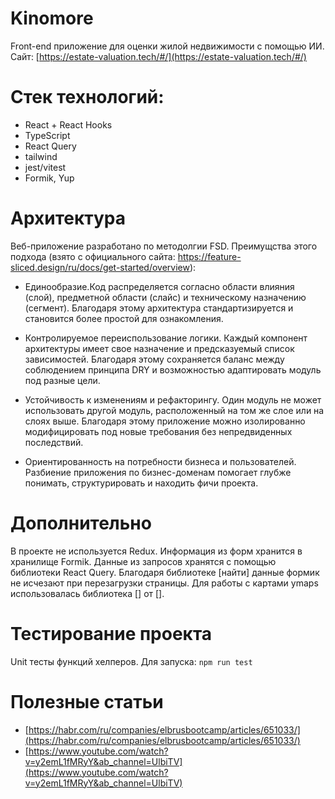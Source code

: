 # Kinomore

Front-end приложение для оценки жилой недвижимости с помощью ИИ. Сайт: [https://estate-valuation.tech/#/](https://estate-valuation.tech/#/)

# Стек технологий:

-   React + React Hooks
-   TypeScript
-   React Query
-   tailwind
-   jest/vitest
-   Formik, Yup

# Архитектура
Веб-приложение разработано по методолгии FSD. Преимущства этого подхода (взято с официального сайта: https://feature-sliced.design/ru/docs/get-started/overview):
-   Единообразие.Код распределяется согласно области влияния (слой), предметной области (слайс) и техническому назначению (сегмент). Благодаря этому архитектура стандартизируется и становится более простой для ознакомления.

-   Контролируемое переиспользование логики. Каждый компонент архитектуры имеет свое назначение и предсказуемый список зависимостей. Благодаря этому сохраняется баланс между соблюдением принципа DRY и возможностью адаптировать модуль под разные цели.

-   Устойчивость к изменениям и рефакторингу. Один модуль не может использовать другой модуль, расположенный на том же слое или на слоях выше. Благодаря этому приложение можно изолированно модифицировать под новые требования без непредвиденных последствий.

-   Ориентированность на потребности бизнеса и пользователей. Разбиение приложения по бизнес-доменам помогает глубже понимать, структурировать и находить фичи проекта.

# Дополнительно
В проекте не используется Redux. Информация из форм хранится в хранилище Formik. Данные из запросов хранятся с помощью библиотеки React Query. Благодаря библиотеке [найти] данные формик не исчезают при перезагрузки страницы. Для работы с картами ymaps использовалась библиотека [] от []. 

# Тестирование проекта
Unit тесты функций хелперов. Для запуска:
`npm run test`

# Полезные статьи
- [https://habr.com/ru/companies/elbrusbootcamp/articles/651033/](https://habr.com/ru/companies/elbrusbootcamp/articles/651033/)
- [https://www.youtube.com/watch?v=y2emL1fMRyY&ab_channel=UlbiTV](https://www.youtube.com/watch?v=y2emL1fMRyY&ab_channel=UlbiTV)
